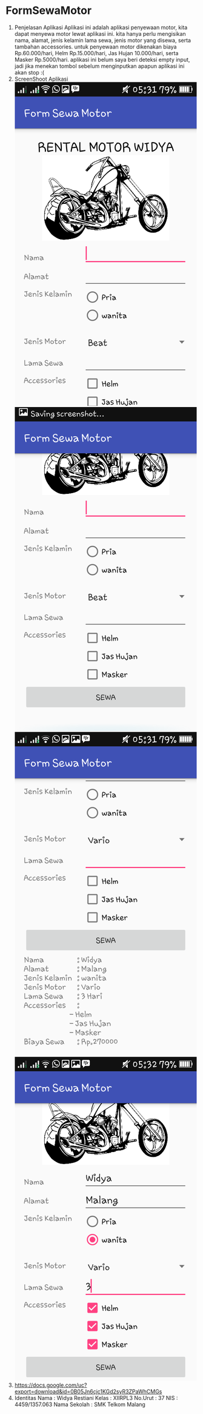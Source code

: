 # FormSewaMotor
1. Penjelasan Aplikasi
    Aplikasi ini adalah aplikasi penyewaan motor, kita dapat menyewa motor lewat aplikasi ini. kita hanya perlu mengisikan nama, alamat, jenis kelamin
    lama sewa, jenis motor yang disewa, serta tambahan accessories. untuk penyewaan motor dikenakan biaya Rp.60.000/hari, Helm Rp.15.000/hari,
    Jas Hujan 10.000/hari, serta Masker Rp.5000/hari. aplikasi ini belum saya beri deteksi empty input, jadi jika menekan tombol sebelum menginputkan apapun
    aplikasi ini akan stop :(
2. ScreenShoot Aplikasi
    ![SS 1](https://github.com/dyre07/FormSewaMotor/blob/master/Screenshot_2016-10-15-05-31-05%5B1%5D.png)
    ![SS 2](https://github.com/dyre07/FormSewaMotor/blob/master/Screenshot_2016-10-15-05-31-09%5B1%5D.png)
    ![SS 3](https://github.com/dyre07/FormSewaMotor/blob/master/Screenshot_2016-10-15-05-31-41%5B1%5D.png)
    ![SS 4](https://github.com/dyre07/FormSewaMotor/blob/master/Screenshot_2016-10-15-05-32-06%5B1%5D.png)
3. https://docs.google.com/uc?export=download&id=0B05Jn6cjc1KGd2syR3ZPaWhCMGs
4. Identitas
    Nama         : Widya Restiani
    Kelas        : XIIRPL3
    No.Urut      : 37
    NIS          : 4459/1357.063
    Nama Sekolah : SMK Telkom Malang
